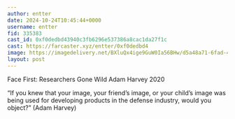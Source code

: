 ```yaml
---
author: entter
date: 2024-10-24T10:45:44+0000
username: entter
fid: 335383
cast_id: 0xf0dedbd43940c3fb6296e537386a8cac1da27f1c
cast: https://farcaster.xyz/entter/0xf0dedbd4
image: https://imagedelivery.net/BXluQx4ige9GuW0Ia56BHw/d5a48a71-6fad-4c2c-71fa-1086647b8400/original
layout: post
---
```


Face First: Researchers Gone Wild
Adam Harvey 2020

“If you knew that your image, your friend’s image, or your child’s image was being used for developing products in the defense industry, would you object?” (Adam Harvey)

<img src='https://imagedelivery.net/BXluQx4ige9GuW0Ia56BHw/d5a48a71-6fad-4c2c-71fa-1086647b8400/original' alt='' referrerpolicy='no-referrer'/>
